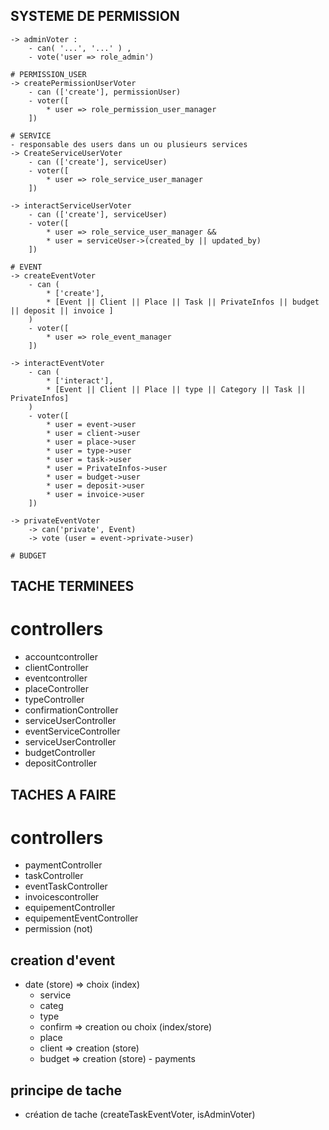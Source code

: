 ## SYSTEME DE PERMISSION 
    -> adminVoter : 
        - can( '...', '...' ) , 
        - vote('user => role_admin')

    # PERMISSION_USER
    -> createPermissionUserVoter
        - can (['create'], permissionUser)        
        - voter([
            * user => role_permission_user_manager
        ])

    # SERVICE
    - responsable des users dans un ou plusieurs services
    -> CreateServiceUserVoter
        - can (['create'], serviceUser)        
        - voter([
            * user => role_service_user_manager 
        ])
    
    -> interactServiceUserVoter
        - can (['create'], serviceUser)        
        - voter([
            * user => role_service_user_manager && 
            * user = serviceUser->(created_by || updated_by)
        ])

    # EVENT
    -> createEventVoter
        - can (
            * ['create'], 
            * [Event || Client || Place || Task || PrivateInfos || budget || deposit || invoice ]
        )        
        - voter([
            * user => role_event_manager
        ])

    -> interactEventVoter
        - can (
            * ['interact'], 
            * [Event || Client || Place || type || Category || Task || PrivateInfos] 
        )        
        - voter([
            * user = event->user
            * user = client->user
            * user = place->user
            * user = type->user
            * user = task->user
            * user = PrivateInfos->user
            * user = budget->user
            * user = deposit->user
            * user = invoice->user
        ])

    -> privateEventVoter
        -> can('private', Event)
        -> vote (user = event->private->user)

    # BUDGET

    
## TACHE TERMINEES

# controllers
- accountcontroller
- clientController
- eventcontroller
- placeController
- typeController
- confirmationController
- serviceUserController
- eventServiceController
- serviceUserController
- budgetController
- depositController

## TACHES A FAIRE

# controllers
- paymentController
- taskController
- eventTaskController
- invoicescontroller
- equipementController
- equipementEventController
- permission (not)



## creation d'event
- date (store)
=> choix (index)
    - service
    - categ
    - type
    - confirm
=> creation ou choix (index/store)
    - place
    - client
=> creation (store)
    - budget
        => creation (store)
            - payments


## principe de tache
- création de tache (createTaskEventVoter, isAdminVoter)